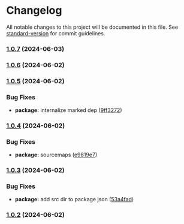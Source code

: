 # Changelog

All notable changes to this project will be documented in this file. See [standard-version](https://github.com/conventional-changelog/standard-version) for commit guidelines.

### [1.0.7](https://github.com/binlabs/window-ai-manager/compare/v1.0.6...v1.0.7) (2024-06-03)

### [1.0.6](https://github.com/binlabs/window-ai-manager/compare/v1.0.5...v1.0.6) (2024-06-02)

### [1.0.5](https://github.com/binlabs/window-ai-manager/compare/v1.0.4...v1.0.5) (2024-06-02)


### Bug Fixes

* **package:** internalize marked dep ([9ff3272](https://github.com/binlabs/window-ai-manager/commit/9ff3272d9e3f11eeba40cde60231cf7afa76e466))

### [1.0.4](https://github.com/binlabs/window-ai-manager/compare/v1.0.3...v1.0.4) (2024-06-02)


### Bug Fixes

* **package:** sourcemaps ([e9819e7](https://github.com/binlabs/window-ai-manager/commit/e9819e78f3c3d75175a033abb56f2a90f957fef0))

### [1.0.3](https://github.com/binlabs/window-ai-manager/compare/v1.0.2...v1.0.3) (2024-06-02)


### Bug Fixes

* **package:** add src dir to package json ([53a4fad](https://github.com/binlabs/window-ai-manager/commit/53a4fad1dc94df06821b8adad7edd55122540e9a))

### [1.0.2](https://github.com/binlabs/window-ai-manager/compare/v1.0.1...v1.0.2) (2024-06-02)
